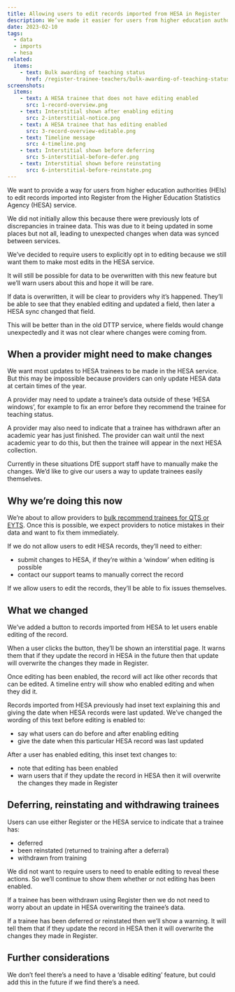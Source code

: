 ```yaml
---
title: Allowing users to edit records imported from HESA in Register
description: We’ve made it easier for users from higher education authorities to correct mistakes in their data.
date: 2023-02-10
tags:
  - data
  - imports
  - hesa
related:
  items:
    - text: Bulk awarding of teaching status
      href: /register-trainee-teachers/bulk-awarding-of-teaching-status/
screenshots:
  items:
    - text: A HESA trainee that does not have editing enabled
      src: 1-record-overview.png
    - text: Interstitial shown after enabling editing
      src: 2-interstitial-notice.png
    - text: A HESA trainee that has editing enabled
      src: 3-record-overview-editable.png
    - text: Timeline message
      src: 4-timeline.png
    - text: Interstitial shown before deferring
      src: 5-interstitial-before-defer.png
    - text: Interstitial shown before reinstating
      src: 6-interstitial-before-reinstate.png
---
```


We want to provide a way for users from higher education authorities (HEIs) to edit records imported into Register from the Higher Education Statistics Agency (HESA) service.

We did not initially allow this because there were previously lots of discrepancies in trainee data. This was due to it being updated in some places but not all, leading to unexpected changes when data was synced between services.

We’ve decided to require users to explicitly opt in to editing because we still want them to make most edits in the HESA service.

It will still be possible for data to be overwritten with this new feature but we’ll warn users about this and hope it will be rare.

If data is overwritten, it will be clear to providers why it’s happened. They’ll be able to see that they enabled editing and updated a field, then later a HESA sync changed that field.

This will be better than in the old DTTP service, where fields would change unexpectedly and it was not clear where changes were coming from.

## When a provider might need to make changes

We want most updates to HESA trainees to be made in the HESA service. But this may be impossible because providers can only update HESA data at certain times of the year.

A provider may need to update a trainee’s data outside of these ‘HESA windows’, for example to fix an error before they recommend the trainee for teaching status.

A provider may also need to indicate that a trainee has withdrawn after an academic year has just finished. The provider can wait until the next academic year to do this, but then the trainee will appear in the next HESA collection.

Currently in these situations DfE support staff have to manually make the changes. We’d like to give our users a way to update trainees easily themselves.

## Why we’re doing this now

We’re about to allow providers to [bulk recommend trainees for QTS or EYTS](/register-trainee-teachers/bulk-awarding-of-teaching-status/).
Once this is possible, we expect providers to notice mistakes in their data and want to fix them immediately.

If we do not allow users to edit HESA records, they’ll need to either:

- submit changes to HESA, if they’re within a ‘window’ when editing is possible
- contact our support teams to manually correct the record

If we allow users to edit the records, they’ll be able to fix issues themselves.

## What we changed

We’ve added a button to records imported from HESA to let users enable editing of the record.

When a user clicks the button, they’ll be shown an interstitial page. It warns them that if they update the record in HESA in the future then that update will overwrite the changes they made in Register.

Once editing has been enabled, the record will act like other records that can be edited. A timeline entry will show who enabled editing and when they did it.

Records imported from HESA previously had inset text explaining this and giving the date when HESA records were last updated. We’ve changed the wording of this text before editing is enabled to:

- say what users can do before and after enabling editing
- give the date when this particular HESA record was last updated

After a user has enabled editing, this inset text changes to:

- note that editing has been enabled
- warn users that if they update the record in HESA then it will overwrite the changes they made in Register

## Deferring, reinstating and withdrawing trainees

Users can use either Register or the HESA service to indicate that a trainee has:

- deferred
- been reinstated (returned to training after a deferral)
- withdrawn from training

We did not want to require users to need to enable editing to reveal these actions. So we’ll continue to show them whether or not editing has been enabled.

If a trainee has been withdrawn using Register then we do not need to worry about an update in HESA overwriting the trainee’s data.

If a trainee has been deferred or reinstated then we’ll show a warning. It will tell them that if they update the record in HESA then it will overwrite the changes they made in Register.

## Further considerations

We don’t feel there’s a need to have a ‘disable editing’ feature, but could add this in the future if we find there’s a need.
